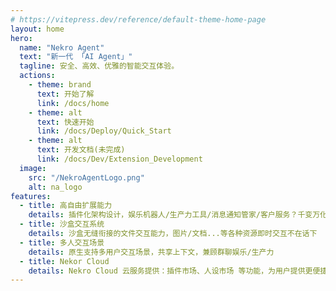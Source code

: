 ```yaml
---
# https://vitepress.dev/reference/default-theme-home-page
layout: home
hero:
  name: "Nekro Agent"
  text: "新一代 「AI Agent」"
  tagline: 安全、高效、优雅的智能交互体验。
  actions:
    - theme: brand
      text: 开始了解
      link: /docs/home
    - theme: alt
      text: 快速开始
      link: /docs/Deploy/Quick_Start
    - theme: alt
      text: 开发文档(未完成)
      link: /docs/Dev/Extension_Development
  image:
    src: "/NekroAgentLogo.png"
    alt: na_logo
features:
  - title: 高自由扩展能力
    details: 插件化架构设计，娱乐机器人/生产力工具/消息通知管家/客户服务？千变万化
  - title: 沙盒交互系统
    details: 沙盒无缝衔接的文件交互能力，图片/文档...等各种资源即时交互不在话下
  - title: 多人交互场景
    details: 原生支持多用户交互场景，共享上下文，兼顾群聊娱乐/生产力
  - title: Nekor Cloud
    details: Nekro Cloud 云服务提供：插件市场、人设市场 等功能，为用户提供更便捷的 AI 应用体验。
---
```

<Confetti />
